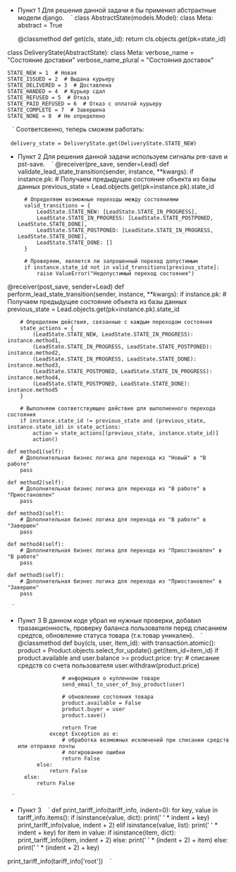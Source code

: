 * Пункт 1
Для решения данной задачи я бы применил абстрактные модели django.
` ` `
class AbstractState(models.Model):
    class Meta:
        abstract = True

    @classmethod
    def get(cls, state_id):
        return cls.objects.get(pk=state_id)


class DeliveryState(AbstractState):
    class Meta:
        verbose_name = "Состояние доставки"
        verbose_name_plural = "Состояния доставок"

    STATE_NEW = 1  # Новая
    STATE_ISSUED = 2  # Выдана курьеру
    STATE_DELIVERED = 3  # Доставлена
    STATE_HANDED = 4  # Курьер сдал
    STATE_REFUSED = 5  # Отказ
    STATE_PAID_REFUSED = 6  # Отказ с оплатой курьеру
    STATE_COMPLETE = 7  # Завершена
    STATE_NONE = 8  # Не определено
` ` `
Соответсвенно, теперь сможем работать:

` ` `
delivery_state = DeliveryState.get(DeliveryState.STATE_NEW)
` ` `

* Пункт 2
Для решения данной задачи используем сигналы pre-save и pst-save.
` ` `
@receiver(pre_save, sender=Lead)
def validate_lead_state_transition(sender, instance, **kwargs):
    if instance.pk:
        # Получаем предыдущее состояние объекта из базы данных
        previous_state = Lead.objects.get(pk=instance.pk).state_id
        
        # Определяем возможные переходы между состояниями
        valid_transitions = {
            LeadState.STATE_NEW: [LeadState.STATE_IN_PROGRESS],
            LeadState.STATE_IN_PROGRESS: [LeadState.STATE_POSTPONED, LeadState.STATE_DONE],
            LeadState.STATE_POSTPONED: [LeadState.STATE_IN_PROGRESS, LeadState.STATE_DONE],
            LeadState.STATE_DONE: []
        }
        
        # Проверяем, является ли запрошенный переход допустимым
        if instance.state_id not in valid_transitions[previous_state]:
            raise ValueError("Недопустимый переход состояния")

@receiver(post_save, sender=Lead)
def perform_lead_state_transition(sender, instance, **kwargs):
    if instance.pk:
        # Получаем предыдущее состояние объекта из базы данных
        previous_state = Lead.objects.get(pk=instance.pk).state_id
        
        # Определяем действия, связанные с каждым переходом состояния
        state_actions = {
            (LeadState.STATE_NEW, LeadState.STATE_IN_PROGRESS): instance.method1,
            (LeadState.STATE_IN_PROGRESS, LeadState.STATE_POSTPONED): instance.method2,
            (LeadState.STATE_IN_PROGRESS, LeadState.STATE_DONE): instance.method3,
            (LeadState.STATE_POSTPONED, LeadState.STATE_IN_PROGRESS): instance.method4,
            (LeadState.STATE_POSTPONED, LeadState.STATE_DONE): instance.method5
        }
        
        # Выполняем соответствующее действие для выполненного перехода состояния
        if instance.state_id != previous_state and (previous_state, instance.state_id) in state_actions:
            action = state_actions[(previous_state, instance.state_id)]
            action()

    def method1(self):
        # Дополнительная бизнес логика для перехода из "Новый" в "В работе"
        pass

    def method2(self):
        # Дополнительная бизнес логика для перехода из "В работе" в "Приостановлен"
        pass

    def method3(self):
        # Дополнительная бизнес логика для перехода из "В работе" в "Завершен"
        pass

    def method4(self):
        # Дополнительная бизнес логика для перехода из "Приостановлен" в "В работе"
        pass

    def method5(self):
        # Дополнительная бизнес логика для перехода из "Приостановлен" в "Завершен"
        pass
` ` `
* Пункт 3
В данном коде убрал не нужные проверки, добавил тразакционность, проверку баланса пользователя перед списанием средтсв, обновление статуса товара (т.к.товар уникален).
` ` `
@classmethod
def buy(cls, user, item_id):
    with transaction.atomic():
        product = Product.objects.select_for_update().get(item_id=item_id)
            if product.available and user.balance >= product.price:
                try:
                    # списание средств со счета пользователя
                    user.withdraw(product.price)
                    
                    # информация о купленном товаре
                    send_email_to_user_of_buy_product(user)
                    
                    # обновление состояния товара
                    product.available = False
                    product.buyer = user
                    product.save()
                    
                    return True
                except Exception as e:
                    # обработка возможных исключений при списании средств или отправке почты
                    # логирование ошибки
                    return False
            else:
                return False
        else:
            return False
` ` `
* Пункт 3
` ` `
def print_tariff_info(tariff_info, indent=0):
    for key, value in tariff_info.items():
        if isinstance(value, dict):
            print(' ' * indent + key)
            print_tariff_info(value, indent + 2)
        elif isinstance(value, list):
            print(' ' * indent + key)
            for item in value:
                if isinstance(item, dict):
                    print_tariff_info(item, indent + 2)
                else:
                    print(' ' * (indent + 2) + item)
        else:
            print(' ' * (indent + 2) + key)

print_tariff_info(tariff_info['root'])
` ` `
